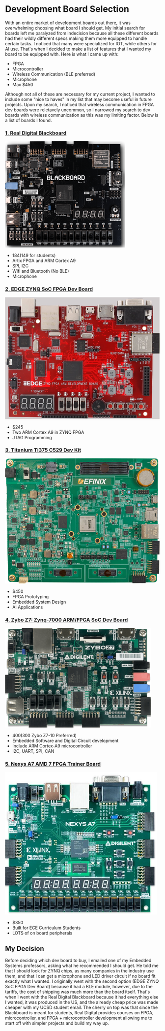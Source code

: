 # Development Board Selection

With an entire market of development boards out there, it was overwhelming choosing what board I should get. My initial search for boards left me paralyzed from indecision because all these different boards
had their wildly different specs making them more equipped to handle certain tasks. I noticed that many were specialized for IOT, while others for AI use. That's when I decided to make a list of features
that I wanted my board to be equipped with. Here is what I came up with:

- FPGA
- Microcontroller
- Wireless Communication (BLE preferred)
- Microphone
- Max $450

Although not all of these are necessary for my current project, I wanted to include some "nice to haves" in my list that may become useful in future projects. Upon my search, I noticed that wireless
communication in FPGA dev boards were reletavely uncommon, so I narrowed my search to dev boards with wireless communication as this was my limiting factor. Below is a list of boards I found.

### [1. Real Digital Blackboard](https://www.realdigital.org/hardware/blackboard)
![Real Digital Blackboard](../../Images/RealDigitalBlackboard.png)

- $184 ($149 for students)
- Artix FPGA and ARM Cortex A9
- SPI, I2C
- Wifi and Bluetooth (No BLE)
- Microphone

### [2. EDGE ZYNQ SoC FPGA Dev Board](https://allaboutfpga.com/product/edge-zynq-soc-fpga-development-board/)
![Edge ZYNQ](../../Images/EdgeSYNQSoC.png)

- $245
- Two ARM Cortex A9 in ZYNQ FPGA
- JTAG Programming

### [3. Titanium Ti375 C529 Dev Kit](https://www.efinixinc.com/products-devkits-titaniumti375c529.html)
![Titanium Dev Kit](../../Images/TitaniumDevBoard.png)

- $450
- FPGA Prototyping
- Embedded System Design
- AI Applications

### [4. Zybo Z7: Zynq-7000 ARM/FPGA SoC Dev Board](https://digilent.com/shop/zybo-z7-zynq-7000-arm-fpga-soc-development-board/)
![ZYBO Z7](../../Images/ZyboZ7.png)

- $400 ($300 Zybo Z7-10 Preferred)
- Embedded Software and Digital Circuit development
- Include ARM Cortex-A9 microcontroller
- I2C, UART, SPI, CAN

### [5. Nexys A7 AMD 7 FPGA Trainer Board](https://digilent.com/shop/nexys-a7-amd-artix-7-fpga-trainer-board-recommended-for-ece-curriculum/)
![Nexys A7](../../Images/NexysA7.png)

- $350
- Built for ECE Curriculum Students
- LOTS of on board peripherals

## My Decision

Before deciding which dev board to buy, I emailed one of my Embedded Systems professors, asking what he recommended I should get. He told me that I should look for ZYNQ chips, as many companies in 
the industry use them, and that I can get a microphone and LED driver circuit if no board fit exactly what I wanted. I originally went with the second option (EDGE ZYNQ SoC FPGA Dev Board)
because it had a BLE module, however, due to the tariffs, the cost of shipping was much more than the board itself. That's when I went with the Real Digital Blackboard because it had everything else I wanted,
it was produced in the US, and the already cheap price was made cheaper with my UCSD student email. The cherry on top was that since the Blackboard is meant for students, Real Digital provides courses
on FPGA, microcontroller, and FPGA + microcontroller development allowing me to start off with simpler projects and build my way up.
